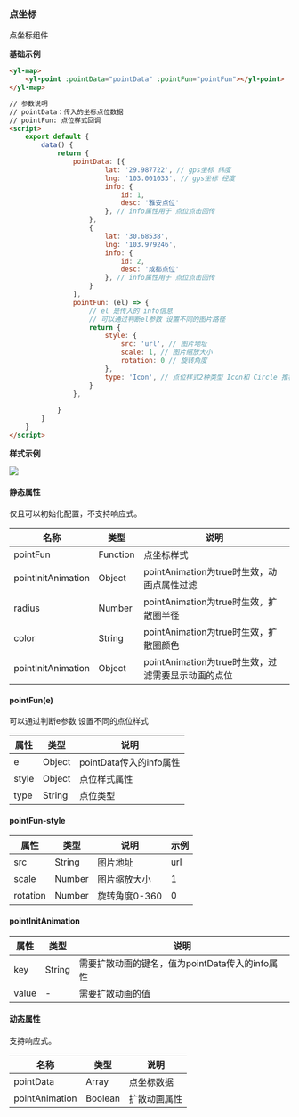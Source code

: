 ### 点坐标

点坐标组件

**基础示例**

```html
<yl-map>
	<yl-point :pointData="pointData" :pointFun="pointFun"></yl-point>
</yl-map>

// 参数说明
// pointData：传入的坐标点位数据
// pointFun: 点位样式回调
<script>
	export default {
		data() {
			return {
				pointData: [{
						lat: '29.987722', // gps坐标 纬度
						lng: '103.001033', // gps坐标 经度
						info: {
							id: 1,
							desc: '雅安点位'
						}, // info属性用于 点位点击回传
					},
					{
						lat: '30.68538',
						lng: '103.979246',
						info: {
							id: 2,
							desc: '成都点位'
						}, // info属性用于 点位点击回传
					}
				],
				pointFun: (el) => {
					// el 是传入的 info信息
					// 可以通过判断el参数 设置不同的图片路径
					return {
						style: {
							src: 'url', // 图片地址
							scale: 1, // 图片缩放大小
							rotation: 0 // 旋转角度 
						},
						type: 'Icon', // 点位样式2种类型 Icon和 Circle 推荐Icon。不使用Circle
					}
				},
                
			}
		}
	}
</script>
```

**样式示例**

![](D:\test\vue2-openlayers\docs\.vuepress\public\images\yl-point2.png)



#### 静态属性

仅且可以初始化配置，不支持响应式。

| 名称               | 类型     | 说明                                               |
| ------------------ | -------- | -------------------------------------------------- |
| pointFun           | Function | 点坐标样式                                         |
| pointInitAnimation | Object   | pointAnimation为true时生效，动画点属性过滤         |
| radius             | Number   | pointAnimation为true时生效，扩散圈半径             |
| color              | String   | pointAnimation为true时生效，扩散圈颜色             |
| pointInitAnimation | Object   | pointAnimation为true时生效，过滤需要显示动画的点位 |



#### pointFun(e)

可以通过判断e参数 设置不同的点位样式

| 属性  | 类型   | 说明                    |
| ----- | ------ | ----------------------- |
| e     | Object | pointData传入的info属性 |
| style | Object | 点位样式属性            |
| type  | String | 点位类型                |



#### pointFun-style

| 属性     | 类型   | 说明          | 示例 |
| -------- | ------ | ------------- | ---- |
| src      | String | 图片地址      | url  |
| scale    | Number | 图片缩放大小  | 1    |
| rotation | Number | 旋转角度0-360 | 0    |



#### pointInitAnimation

| 属性  | 类型   | 说明                                            |
| ----- | ------ | ----------------------------------------------- |
| key   | String | 需要扩散动画的键名，值为pointData传入的info属性 |
| value | -      | 需要扩散动画的值                                |



#### **动态属性**

支持响应式。

| 名称           | 类型    | 说明         |
| -------------- | ------- | ------------ |
| pointData      | Array   | 点坐标数据   |
| pointAnimation | Boolean | 扩散动画属性 |

